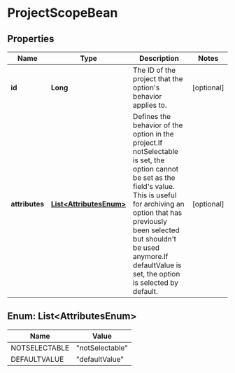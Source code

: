 # ProjectScopeBean

## Properties
Name | Type | Description | Notes
------------ | ------------- | ------------- | -------------
**id** | **Long** | The ID of the project that the option&#x27;s behavior applies to. |  [optional]
**attributes** | [**List&lt;AttributesEnum&gt;**](#List&lt;AttributesEnum&gt;) | Defines the behavior of the option in the project.If notSelectable is set, the option cannot be set as the field&#x27;s value. This is useful for archiving an option that has previously been selected but shouldn&#x27;t be used anymore.If defaultValue is set, the option is selected by default. |  [optional]

<a name="List<AttributesEnum>"></a>
## Enum: List&lt;AttributesEnum&gt;
Name | Value
---- | -----
NOTSELECTABLE | &quot;notSelectable&quot;
DEFAULTVALUE | &quot;defaultValue&quot;
